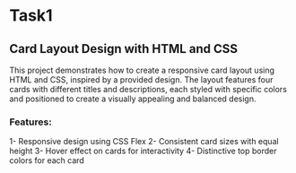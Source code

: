 # Task1
## Card Layout Design with HTML and CSS
This project demonstrates how to create a responsive card layout using HTML and CSS, inspired by a provided design. The layout features four cards with different titles and descriptions, each styled with specific colors and positioned to create a visually appealing and balanced design.

### Features:
1- Responsive design using CSS Flex
2- Consistent card sizes with equal height
3- Hover effect on cards for interactivity
4- Distinctive top border colors for each card